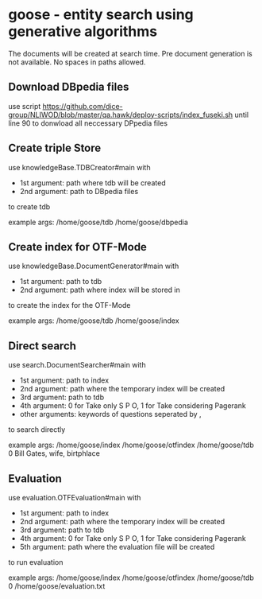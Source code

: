 # goose - entity search using generative algorithms
The documents will be created at search time. Pre document generation is not available.
No spaces in paths allowed.

## Download DBpedia files
use script https://github.com/dice-group/NLIWOD/blob/master/qa.hawk/deploy-scripts/index_fuseki.sh until line 90 to donwload all neccessary DPpedia files

## Create triple Store
use knowledgeBase.TDBCreator#main with 
- 1st argument: path where tdb will be created 
- 2nd argument: path to DBpedia files 

to create tdb 

example args: /home/goose/tdb /home/goose/dbpedia
## Create index for OTF-Mode
use knowledgeBase.DocumentGenerator#main with
- 1st argument: path to tdb
- 2nd argument: path where index will be stored in

to create the index for the OTF-Mode

example args: /home/goose/tdb /home/goose/index

## Direct search
use search.DocumentSearcher#main with
- 1st argument: path to index
- 2nd argument: path where the temporary index will be created
- 3rd argument: path to tdb
- 4th argument: 0 for Take only S P O, 1 for Take considering Pagerank 
- other arguments: keywords of questions seperated by ,

to search directly

example args: /home/goose/index /home/goose/otfindex /home/goose/tdb 0 Bill Gates, wife, birtphlace

## Evaluation
use evaluation.OTFEvaluation#main with
- 1st argument: path to index
- 2nd argument: path where the temporary index will be created
- 3rd argument: path to tdb
- 4th argument: 0 for Take only S P O, 1 for Take considering Pagerank 
- 5th argument: path where the evaluation file will be created

to run evaluation 

example args: /home/goose/index /home/goose/otfindex /home/goose/tdb 0 /home/goose/evaluation.txt
